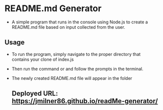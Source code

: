 # README.md Generator

* A simple program that runs in the console using Node.js to create a README.md file based on input collected from the user.

## Usage
* To run the program, simply navigate to the proper directory that contains your clone of index.js
* Then run the command <node index> or <node index.js> and follow the prompts in the terminal.
* The newly created README.md file will appear in the <dist> folder

  
  
  
  
  
  
  
  
  
  
  
  
  
  
  
  
  
  
  
  ## Deployed URL:  https://jmilner86.github.io/readMe-generator/
